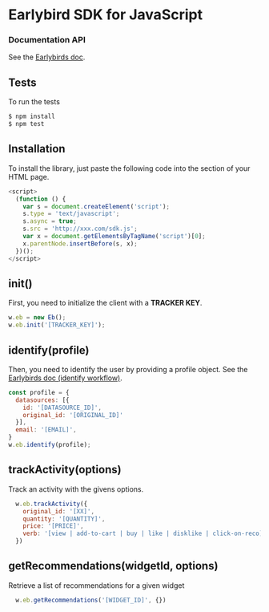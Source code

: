 # Earlybird SDK for JavaScript

### Documentation API

See the [Earlybirds doc](doc.early-birds.fr).

## Tests

To run the tests
```bash
$ npm install
$ npm test
```

## Installation

To install the library, just paste the following code into the <head> section of your HTML page.
```js
<script>
  (function () {
    var s = document.createElement('script');
    s.type = 'text/javascript';
    s.async = true;
    s.src = 'http://xxx.com/sdk.js';
    var x = document.getElementsByTagName('script')[0];
    x.parentNode.insertBefore(s, x);
  })();
</script>
```
    
## init()

First, you need to initialize the client with a **TRACKER KEY**.

```js
w.eb = new Eb();
w.eb.init('[TRACKER_KEY]');
```

## identify(profile)
Then, you need to identify the user by providing a profile object.
See the [Earlybirds doc (identify workflow)](http://doc.early-birds.fr/images/identify.png).


```js
const profile = {
  datasources: [{
    id: '[DATASOURCE_ID]',
    original_id: '[ORIGINAL_ID]'
  }],
  email: '[EMAIL]',
}
w.eb.identify(profile);
```

## trackActivity(options)

Track an activity with the givens options.

```js
  w.eb.trackActivity({
    original_id: '[XX]',
    quantity: '[QUANTITY]',
    price: '[PRICE]',
    verb: '[view | add-to-cart | buy | like | disklike | click-on-reco]'
  })
```
## getRecommendations(widgetId, options)

Retrieve a list of recommendations for a given widget

```js
  w.eb.getRecommendations('[WIDGET_ID]', {})
```
